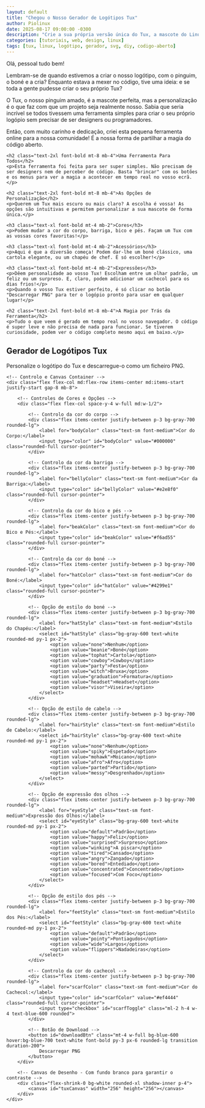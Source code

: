 ```yaml
---
layout: default
title: "Chegou o Nosso Gerador de Logótipos Tux"
author: Piolinux
date: 2025-08-17 09:00:00 -0300
description: "Crie a sua própria versão única do Tux, a mascote do Linux, com o nosso gerador interativo. Personalize o boné, cabelo, expressões e cores para criar um logótipo exclusivo e descarregue-o em SVG, pronto para ser usado."
categories: [tutoriais, web, design, linux]
tags: [tux, linux, logótipo, gerador, svg, diy, codigo-aberto]
---
```



<section class="post-content">
<p>Olá, pessoal tudo bem!</p>
<p>Lembram-se de quando estivemos a criar o nosso logótipo, com o pinguim, o boné e a cria? Enquanto estava a mexer no código, tive uma ideia: e se toda a gente pudesse criar o seu próprio Tux?</p>
<p>O Tux, o nosso pinguim amado, é a mascote perfeita, mas a personalização é o que faz com que um projeto seja realmente nosso. Sabia que seria incrível se todos tivessem uma ferramenta simples para criar o seu próprio logópio sem precisar de ser designers ou programadores.</p>
<p>Então, com muito carinho e dedicação, criei esta pequena ferramenta online para a nossa comunidade! É a nossa forma de partilhar a magia do código aberto.</p>

    <h2 class="text-2xl font-bold mt-8 mb-4">Uma Ferramenta Para Todos</h2>
    <p>Esta ferramenta foi feita para ser super simples. Não precisam de ser designers nem de perceber de código. Basta "brincar" com os botões e os menus para ver a magia a acontecer em tempo real no vosso ecrã.</p>

    <h2 class="text-2xl font-bold mt-8 mb-4">As Opções de Personalização</h2>
    <p>Querem um Tux mais escuro ou mais claro? A escolha é vossa! As opções são intuitivas e permitem personalizar a sua mascote de forma única.</p>

    <h3 class="text-xl font-bold mt-4 mb-2">Cores</h3>
    <p>Podem mudar a cor do corpo, barriga, bico e pés. Façam um Tux com as vossas cores favoritas!</p>

    <h3 class="text-xl font-bold mt-4 mb-2">Acessórios</h3>
    <p>Aqui é que a diversão começa! Podem dar-lhe um boné clássico, uma cartola elegante, ou um chapéu de chef. É só escolher!</p>

    <h3 class="text-xl font-bold mt-4 mb-2">Expressões</h3>
    <p>Dêem personalidade ao vosso Tux! Escolham entre um olhar padrão, um feliz ou um surpreso. E, claro, podem adicionar um cachecol para os dias frios!</p>
    <p>Quando o vosso Tux estiver perfeito, é só clicar no botão "Descarregar PNG" para ter o logópio pronto para usar em qualquer lugar!</p>

    <h2 class="text-2xl font-bold mt-8 mb-4">A Magia por Trás da Ferramenta</h2>
    <p>Tudo o que veem é gerado em tempo real no vosso navegador. O código é super leve e não precisa de nada para funcionar. Se tiverem curiosidade, podem ver o código completo mesmo aqui em baixo.</p>
</section>

<!-- O código HTML da ferramenta começa aqui -->

<div class="bg-gray-800 text-gray-100 p-8 rounded-xl shadow-lg w-full max-w-4xl mx-auto text-left mt-8">
    <h2 class="text-3xl sm:text-4xl font-bold mb-4">Gerador de Logótipos Tux</h2>
    <p class="text-gray-400 mb-8">Personalize o logótipo do Tux e descarregue-o como um ficheiro PNG.</p>

    <!-- Controlo e Canvas Container -->
    <div class="flex flex-col md:flex-row items-center md:items-start justify-start gap-8 mb-8">
        
        <!-- Controles de Cores e Opções -->
        <div class="flex flex-col space-y-4 w-full md:w-1/2">
            
            <!-- Controlo da cor do corpo -->
            <div class="flex items-center justify-between p-3 bg-gray-700 rounded-lg">
                <label for="bodyColor" class="text-sm font-medium">Cor do Corpo:</label>
                <input type="color" id="bodyColor" value="#000000" class="rounded-full cursor-pointer">
            </div>

            <!-- Controlo da cor da barriga -->
            <div class="flex items-center justify-between p-3 bg-gray-700 rounded-lg">
                <label for="bellyColor" class="text-sm font-medium">Cor da Barriga:</label>
                <input type="color" id="bellyColor" value="#e2e8f0" class="rounded-full cursor-pointer">
            </div>

            <!-- Controlo da cor do bico e pés -->
            <div class="flex items-center justify-between p-3 bg-gray-700 rounded-lg">
                <label for="beakColor" class="text-sm font-medium">Cor do Bico e Pés:</label>
                <input type="color" id="beakColor" value="#f6ad55" class="rounded-full cursor-pointer">
            </div>

            <!-- Controlo da cor do boné -->
            <div class="flex items-center justify-between p-3 bg-gray-700 rounded-lg">
                <label for="hatColor" class="text-sm font-medium">Cor do Boné:</label>
                <input type="color" id="hatColor" value="#4299e1" class="rounded-full cursor-pointer">
            </div>
            
            <!-- Opção de estilo do boné -->
            <div class="flex items-center justify-between p-3 bg-gray-700 rounded-lg">
                <label for="hatStyle" class="text-sm font-medium">Estilo do Chapéu:</label>
                <select id="hatStyle" class="bg-gray-600 text-white rounded-md py-1 px-2">
                    <option value="none">Nenhum</option>
                    <option value="beanie">Boné</option>
                    <option value="tophat">Cartola</option>
                    <option value="cowboy">Cowboy</option>
                    <option value="party">Festa</option>
                    <option value="witch">Bruxa</option>
                    <option value="graduation">Formatura</option>
                    <option value="headset">Headset</option>
                    <option value="visor">Viseira</option>
                </select>
            </div>

            <!-- Opção de estilo de cabelo -->
            <div class="flex items-center justify-between p-3 bg-gray-700 rounded-lg">
                <label for="hairStyle" class="text-sm font-medium">Estilo de Cabelo:</label>
                <select id="hairStyle" class="bg-gray-600 text-white rounded-md py-1 px-2">
                    <option value="none">Nenhum</option>
                    <option value="spiky">Espetado</option>
                    <option value="mohawk">Moicano</option>
                    <option value="afro">Afro</option>
                    <option value="parted">Partido</option>
                    <option value="messy">Desgrenhado</option>
                </select>
            </div>
            
            <!-- Opção de expressão dos olhos -->
            <div class="flex items-center justify-between p-3 bg-gray-700 rounded-lg">
                <label for="eyeStyle" class="text-sm font-medium">Expressão dos Olhos:</label>
                <select id="eyeStyle" class="bg-gray-600 text-white rounded-md py-1 px-2">
                    <option value="default">Padrão</option>
                    <option value="happy">Feliz</option>
                    <option value="surprised">Surpreso</option>
                    <option value="winking">A piscar</option>
                    <option value="tired">Cansado</option>
                    <option value="angry">Zangado</option>
                    <option value="bored">Entediado</option>
                    <option value="concentrated">Concentrado</option>
                    <option value="focused">Com Foco</option>
                </select>
            </div>

            <!-- Opção de estilo dos pés -->
            <div class="flex items-center justify-between p-3 bg-gray-700 rounded-lg">
                <label for="feetStyle" class="text-sm font-medium">Estilo dos Pés:</label>
                <select id="feetStyle" class="bg-gray-600 text-white rounded-md py-1 px-2">
                    <option value="default">Padrão</option>
                    <option value="pointy">Pontiagudos</option>
                    <option value="wide">Largos</option>
                    <option value="flippers">Nadadeiras</option>
                </select>
            </div>
            
            <!-- Controlo da cor do cachecol -->
            <div class="flex items-center justify-between p-3 bg-gray-700 rounded-lg">
                <label for="scarfColor" class="text-sm font-medium">Cor do Cachecol:</label>
                <input type="color" id="scarfColor" value="#ef4444" class="rounded-full cursor-pointer">
                <input type="checkbox" id="scarfToggle" class="ml-2 h-4 w-4 text-blue-600 rounded">
            </div>
            
            <!-- Botão de Download -->
            <button id="downloadBtn" class="mt-4 w-full bg-blue-600 hover:bg-blue-700 text-white font-bold py-3 px-6 rounded-lg transition duration-200">
                Descarregar PNG
            </button>
        </div>
        
        <!-- Canvas de Desenho - Com fundo branco para garantir o contraste -->
        <div class="flex-shrink-0 bg-white rounded-xl shadow-inner p-4">
            <canvas id="tuxCanvas" width="256" height="256"></canvas>
        </div>
    </div>
</div>
<script>
    // O código JavaScript para desenhar o Tux e gerir a interação
    document.addEventListener('DOMContentLoaded', main);

    /**
     * A função principal que inicia a aplicação.
     * Organiza a inicialização do canvas e os listeners de eventos.
     */
    function main() {
        const config = {
            colors: {
                body: "#000000",
                belly: "#e2e8f0",
                beak_and_feet: "#f6ad55",
                hat: "#4299e1",
                scarf: "#ef4444"
            },
            styles: {
                hat_style: "beanie",
                hair_style: "none",
                eye_style: "default",
                feet_style: "default",
                show_scarf: true
            }
        };

        const canvas = document.getElementById('tuxCanvas');
        const ctx = canvas.getContext('2d');
        
        // Referências aos elementos de input
        const bodyColorInput = document.getElementById('bodyColor');
        const bellyColorInput = document.getElementById('bellyColor');
        const beakColorInput = document.getElementById('beakColor');
        const hatColorInput = document.getElementById('hatColor');
        const hatStyleSelect = document.getElementById('hatStyle');
        const hairStyleSelect = document.getElementById('hairStyle');
        const eyeStyleSelect = document.getElementById('eyeStyle');
        const feetStyleSelect = document.getElementById('feetStyle');
        const scarfColorInput = document.getElementById('scarfColor');
        const scarfToggle = document.getElementById('scarfToggle');
        const downloadBtn = document.getElementById('downloadBtn');

        /**
         * Desenha o Tux no canvas com base nas opções fornecidas.
         * @param {object} options - As opções de personalização.
         */
        const drawTux = (options) => {
            const { bodyColor, bellyColor, beakColor, hatColor, hatStyle, hairStyle, eyeStyle, feetStyle, scarfColor, showScarf } = options;
            const size = canvas.width;
            ctx.clearRect(0, 0, size, size); // Limpa o canvas

            // Função auxiliar para desenhar um elemento SVG
            const drawElement = (path, fill) => `<path fill="${fill}" d="${path}" />`;

            let svgContent = '';

            // Pés (desenhados primeiro para ficarem por baixo do corpo)
            switch (feetStyle) {
                case 'pointy':
                    svgContent += drawElement('M45,90 C40,95 35,95 30,90 Z', beakColor);
                    svgContent += drawElement('M55,90 C60,95 65,95 70,90 Z', beakColor);
                    break;
                case 'wide':
                    svgContent += drawElement('M40,90 C30,95 25,95 20,90 Z', beakColor);
                    svgContent += drawElement('M60,90 C70,95 75,95 80,90 Z', beakColor);
                    break;
                case 'flippers':
                    svgContent += drawElement('M40,90 Q20,105 40,110 Q50,105 60,90 Z', beakColor);
                    svgContent += drawElement('M60,90 Q80,105 60,110 Q50,105 40,90 Z', beakColor);
                    break;
                case 'default':
                default:
                    svgContent += drawElement('M45,90 C40,95 35,95 30,90 V85 Z', beakColor);
                    svgContent += drawElement('M55,90 C60,95 65,95 70,90 V85 Z', beakColor);
                    break;
            }

            // Corpo principal e barriga
            svgContent += drawElement('M50,90 C70,90 75,70 75,50 C75,30 65,20 50,20 C35,20 25,30 25,50 C25,70 30,90 50,90 Z', bodyColor);
            svgContent += drawElement('M50,85 C65,85 70,65 70,50 C70,35 60,30 50,30 C40,30 30,35 30,50 C30,65 35,85 50,85 Z', bellyColor);

            // Cabelo (desenhado antes do chapéu)
            switch (hairStyle) {
                case 'spiky':
                    svgContent += drawElement('M40,20 L30,5 L35,15 L45,0 L50,10 L55,0 L65,15 L70,5 L60,20 Z', bodyColor);
                    break;
                case 'mohawk':
                    svgContent += drawElement('M48,20 L52,20 L52,5 L48,5 Z', bodyColor);
                    svgContent += drawElement('M50,5 C55,0 60,10 50,0 Q40,10 45,5 Z', bodyColor);
                    break;
                case 'afro':
                    svgContent += drawElement('M50,15 C30,-5 25,25 50,25 C75,25 70,-5 50,15 Z', bodyColor);
                    break;
                case 'parted':
                    svgContent += drawElement('M50,20 Q50,15 45,20 T55,20 Z', bodyColor);
                    svgContent += `<line x1="50" y1="20" x2="50" y2="40" stroke="${bodyColor}" stroke-width="1" stroke-linecap="round" />`;
                    break;
                case 'messy':
                    svgContent += drawElement('M40,15 Q30,5 35,0 C45,0 50,5 50,10 C50,5 55,0 65,0 C70,5 60,15 60,20 Z', bodyColor);
                    break;
            }

            // Estilos do chapéu
            switch (hatStyle) {
                case 'beanie':
                    svgContent += drawElement('M30,30 L70,30 L65,25 L35,25 Z', hatColor);
                    svgContent += drawElement('M35,25 C30,20 35,15 50,15 C65,15 70,20 65,25 Z', hatColor);
                    break;
                case 'tophat':
                    svgContent += drawElement('M30,30 L70,30 L70,10 L30,10 Z', hatColor);
                    svgContent += drawElement('M25,30 Q50,40 75,30 Z', hatColor);
                    break;
                case 'cowboy':
                    svgContent += drawElement('M20,30 Q50,20 80,30 Z', hatColor);
                    svgContent += drawElement('M35,25 L65,25 L65,15 L35,15 Z', hatColor);
                    break;
                case 'party':
                    svgContent += drawElement('M45,30 L55,30 L50,10 Z', hatColor);
                    svgContent += drawElement('M50,10 Q55,5 50,0 T45,10 Z', 'white');
                    break;
                case 'witch':
                    svgContent += drawElement('M50,10 L30,25 Q40,20 50,10 Q60,20 70,25 Z', hatColor);
                    svgContent += drawElement('M40,25 C30,30 20,15 45,5 C70,-5 80,30 60,25 Z', hatColor);
                    break;
                case 'graduation':
                    svgContent += drawElement('M30,30 L70,30 L70,25 L30,25 Z', hatColor);
                    svgContent += drawElement('M20,25 Q50,35 80,25 Z', hatColor);
                    svgContent += drawElement('M50,25 Q50,20 45,20 T55,20 Z', hatColor);
                    break;
                case 'headset':
                    svgContent += drawElement('M35,30 Q50,20 65,30 Z', hatColor);
                    svgContent += `<circle fill="${hatColor}" cx="33" cy="35" r="5"/><circle fill="${hatColor}" cx="67" cy="35" r="5"/>`;
                    break;
                case 'visor':
                    svgContent += drawElement('M25,35 L75,35 Q70,25 50,25 Q30,25 25,35 Z', hatColor);
                    break;
            }

            // Estilos dos olhos (emoções)
            switch (eyeStyle) {
                case 'default':
                default:
                    svgContent += `<circle fill="${bodyColor}" cx="43" cy="40" r="3"/><circle fill="${bodyColor}" cx="57" cy="40" r="3"/>`;
                    break;
                case 'happy':
                    svgContent += drawElement('M40,40 Q43,45 46,40', bodyColor);
                    svgContent += drawElement('M54,40 Q57,45 60,40', bodyColor);
                    break;
                case 'surprised':
                    svgContent += `<circle fill="${bodyColor}" cx="43" cy="40" r="5"/><circle fill="${bodyColor}" cx="57" cy="40" r="5"/>`;
                    break;
                case 'winking':
                    svgContent += `<circle fill="${bodyColor}" cx="43" cy="40" r="3"/>`;
                    svgContent += drawElement('M54,40 Q57,45 60,40', bodyColor);
                    break;
                case 'tired':
                    svgContent += `<line x1="38" y1="40" x2="48" y2="40" stroke="${bodyColor}" stroke-width="2" stroke-linecap="round" />`;
                    svgContent += `<line x1="52" y1="40" x2="62" y2="40" stroke="${bodyColor}" stroke-width="2" stroke-linecap="round" />`;
                    break;
                case 'angry':
                    svgContent += drawElement('M40,35 Q45,30 50,35', bodyColor);
                    svgContent += drawElement('M60,35 Q55,30 50,35', bodyColor);
                    svgContent += `<circle fill="${bodyColor}" cx="43" cy="43" r="3"/><circle fill="${bodyColor}" cx="57" cy="43" r="3"/>`;
                    break;
                case 'bored':
                    svgContent += drawElement('M40,40 Q43,42 46,40', bodyColor);
                    svgContent += drawElement('M54,40 Q57,42 60,40', bodyColor);
                    break;
                case 'concentrated':
                    svgContent += `<path d="M40,35 Q45,30 50,35 M60,35 Q55,30 50,35" stroke="${bodyColor}" stroke-width="2" stroke-linecap="round" fill="none"/>`;
                    svgContent += `<circle fill="${bodyColor}" cx="43" cy="40" r="3"/><circle fill="${bodyColor}" cx="57" cy="40" r="3"/>`;
                    break;
                case 'focused':
                    svgContent += drawElement('M40,40 L46,40', bodyColor);
                    svgContent += drawElement('M54,40 L60,40', bodyColor);
                    break;
            }
            
            // Bico
            svgContent += drawElement('M50,50 L45,55 L55,55 Z', beakColor);

            // Cachecol (opcional)
            if (showScarf) {
                svgContent += drawElement('M35,60 C40,65 60,65 65,60 L65,70 Q50,75 35,70 Z', scarfColor);
            }

            // Cria a URL de dados para o SVG, corrigindo a URL do namespace
            const svgUrl = `data:image/svg+xml;charset=utf-8,${encodeURIComponent(`<svg xmlns="http://www.w3.org/2000/svg" viewBox="0 0 100 100">${svgContent}</svg>`)}`;
            
            const img = new Image();
            
            img.onload = () => {
                ctx.drawImage(img, 0, 0, size, size);
            };
            img.src = svgUrl;
        };

        /**
         * Atualiza o canvas com os valores atuais dos inputs.
         */
        const updateCanvas = () => {
            const options = {
                bodyColor: bodyColorInput.value,
                bellyColor: bellyColorInput.value,
                beakColor: beakColorInput.value,
                hatColor: hatColorInput.value,
                hatStyle: hatStyleSelect.value,
                hairStyle: hairStyleSelect.value,
                eyeStyle: eyeStyleSelect.value,
                feetStyle: feetStyleSelect.value,
                scarfColor: scarfColorInput.value,
                showScarf: scarfToggle.checked
            };
            drawTux(options);
        };

        /**
         * Define os valores iniciais dos inputs com base na configuração.
         */
        const setInitialValues = () => {
            bodyColorInput.value = config.colors.body;
            bellyColorInput.value = config.colors.belly;
            beakColorInput.value = config.colors.beak_and_feet;
            hatColorInput.value = config.colors.hat;
            hatStyleSelect.value = config.styles.hat_style;
            hairStyleSelect.value = config.styles.hair_style;
            eyeStyleSelect.value = config.styles.eye_style;
            feetStyleSelect.value = config.styles.feet_style;
            scarfColorInput.value = config.colors.scarf;
            scarfToggle.checked = config.styles.show_scarf;
        };

        /**
         * Inicia os listeners de eventos.
         */
        const setupEventListeners = () => {
            bodyColorInput.addEventListener('input', updateCanvas);
            bellyColorInput.addEventListener('input', updateCanvas);
            beakColorInput.addEventListener('input', updateCanvas);
            hatColorInput.addEventListener('input', updateCanvas);
            hatStyleSelect.addEventListener('change', updateCanvas);
            hairStyleSelect.addEventListener('change', updateCanvas);
            eyeStyleSelect.addEventListener('change', updateCanvas);
            feetStyleSelect.addEventListener('change', updateCanvas);
            scarfColorInput.addEventListener('input', updateCanvas);
            scarfToggle.addEventListener('change', updateCanvas);
            downloadBtn.addEventListener('click', downloadImage);
        };
        
        /**
         * Lida com o download do ficheiro PNG.
         */
        const downloadImage = () => {
            const link = document.createElement('a');
            link.download = 'tux-logo.png';
            link.href = canvas.toDataURL('image/png');
            document.body.appendChild(link);
            link.click();
            document.body.removeChild(link);
        };

        // Inicia a aplicação: define os valores, configura os eventos e desenha a primeira imagem.
        setInitialValues();
        setupEventListeners();
        updateCanvas();
    }
    
    </script>
